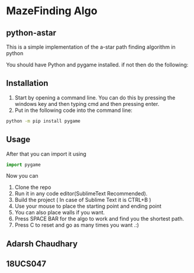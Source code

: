 # MazeFinding Algo
## python-astar

This is a simple implementation of the a-star path finding algorithm in python

You should have Python and pygame installed.
if not then do the following:

## Installation

1. Start by opening a command line. You can do this by pressing the windows key and then typing cmd and then pressing enter.
2. Put in the following code into the command line:

```bash
python -m pip install pygame
```

## Usage
After that you can import it using 
```python
import pygame 
```

Now you can 
1. Clone the repo
2. Run it in any code editor(SublimeText Recommended).
3. Build the project ( In case of Sublime Text it is CTRL+B )
4. Use your mouse to place the starting point and ending point 
5. You can also place walls if you want.
6. Press SPACE BAR for the algo to work and find you the shortest path.
7. Press C to reset and go as many times you want .:)
## Adarsh Chaudhary
## 18UCS047
